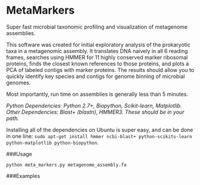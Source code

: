 # MetaMarkers
Super fast microbial taxonomic profiling and visualization of metagenome assemblies.

This software was created for initial exploratory analysis of the prokaryotic taxa in a metagenomic assembly. It translates DNA naively in all 6 reading frames, searches using HMMER for 11 highly conserved marker ribosomal proteins, finds the closest known references to those proteins, and plots a PCA of labeled contigs with marker proteins. The results should allow you to quickly identify key species and contigs for genome binning of microbial genomes.

Most importantly, run time on assemblies is generally less than 5 minutes.

*Python Dependencies: Python 2.7+, Biopython, Scikit-learn, Matplotlib.*
*Other Dependencies: Blast+ (blastn), HMMER3. These should be in your path.*

Installing all of the dependencies on Ubuntu is super easy, and can be done in one line: `sudo apt-get install hmmer ncbi-blast+ python-scikits-learn python-matplotlib python-biopython`.

###Usage

```
python meta_markers.py metagenome_assembly.fa
```

###Examples
